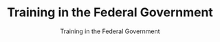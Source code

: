 ---
layout: resources-landing
title: "Training in the Federal Government"
subtitle: "Training in the Federal Government"
external_link: https://www.whitehouse.gov/wp-content/uploads/2020/09/M-20-34.pdf
filters: memorandum omb 2020
fiscal_year: 2020
---